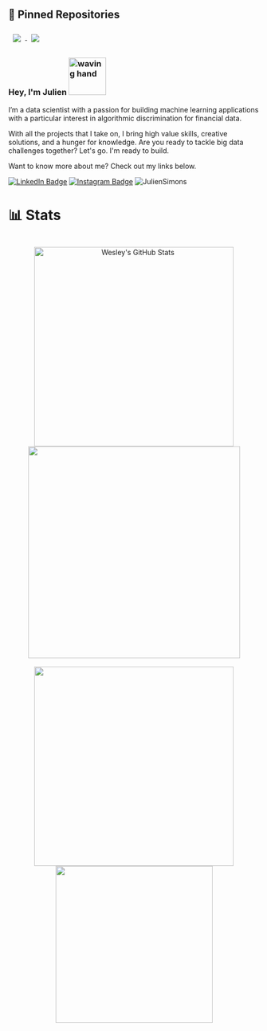## 📌 Pinned Repositories

<a href="https://github.com/JulienSimons/Home-loans">
  <img align="center" style="margin:0.55rem" src="https://github-readme-stats.vercel.app/api/pin/?username=JulienSimons&repo=Home-loans&bg_color=20232A&theme=react" />
</a>

<a href="https://github.com/JulienSimons/Market-trends">
  <img align="center" style="margin:0.55rem" src="https://github-readme-stats.vercel.app/api/pin/?username=JulienSimons&repo=Market-trends&bg_color=20232A&theme=react" />
</a>

### Hey, I'm Julien <img src="https://media.tenor.com/SNL9_xhZl9oAAAAi/waving-hand-joypixels.gif" alt="waving hand" width='75' height='75'/>

I’m a data scientist with a passion for building machine learning applications with a particular interest in algorithmic discrimination for financial data.

With all the projects that I take on, I bring high value skills, creative solutions, and a hunger for knowledge. Are you ready to tackle big data challenges together? Let's go. I'm ready to build.

Want to know more about me? Check out my links below.

[![LinkedIn Badge](https://img.shields.io/badge/LinkedIn-informational?style=flat&logo=linkedin&logoColor=white&color=0D76A8)](https://www.linkedin.com/in/Julien-Simons/)
[![Instagram Badge](https://img.shields.io/badge/Instagram-informational?style=flat&logo=instagram&logoColor=white&color=E1306C)](https://www.instagram.com/jul13ns/)
<img src="https://komarev.com/ghpvc/?username=JulienSimons&label=Profile%20views&color=1f6feb" alt="JulienSimons" />
<br> 

# 📊 Stats
<br>
<div align=center>
 <a href="https://github.com/JulienSimons">
  <img width='400px' src="https://github-readme-stats.vercel.app/api?username=JulienSimons&show_icons=true&count_private=true&bg_color=20232A&theme=react" alt="Wesley's GitHub Stats" />
</a>
<a href="https://github.com/JulienSimons">
  <img width='425px' src="https://github-readme-streak-stats.herokuapp.com?user=JulienSimons&theme=react&bg_color=20232A" />
  </a>  
  </div>
<br>
<div align=center>
 <!-- <img src="/github-metrics.svg" alt="Metrics" width="400" margin-right='50'>&nbsp;&nbsp;&nbsp;&nbsp;&nbsp;&nbsp;&nbsp;&nbsp;&nbsp;&nbsp;
  <a href="https://github.com/JulienSimons"> -->
<img width='400px'  src="https://github-readme-stats.vercel.app/api/top-langs/?username=JulienSimons&hide=html,css&langs_count=10&bg_color=20232A&layout=compact&theme=react" />
    </a>
  <a href="https://github.com/JulienSimons">
<img height='315px' src="https://ssr-contributions-svg.vercel.app/_/JulienSimons?chart=calendar&format=svg&weeks=10&theme=cyan&dark=true" />
      </a>
 <br><br>
</div>


<!--
**JulienSimons/JulienSimons** is a ✨ _special_ ✨ repository because its `README.md` (this file) appears on your GitHub profile.

Here are some ideas to get you started:

- 🔭 I’m currently working on ...
- 🌱 I’m currently learning ...
- 👯 I’m looking to collaborate on ...
- 🤔 I’m looking for help with ...
- 💬 Ask me about ...
- 📫 How to reach me: ...
- 😄 Pronouns: ...
- ⚡ Fun fact: ...
-->
